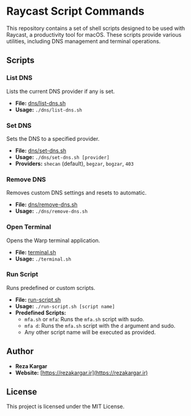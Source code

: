 # Raycast Script Commands

This repository contains a set of shell scripts designed to be used with Raycast, a productivity tool for macOS. These scripts provide various utilities, including DNS management and terminal operations.

## Scripts

### List DNS

Lists the current DNS provider if any is set.

- **File:** [dns/list-dns.sh](dns/list-dns.sh)
- **Usage:** `./dns/list-dns.sh`

### Set DNS

Sets the DNS to a specified provider.

- **File:** [dns/set-dns.sh](dns/set-dns.sh)
- **Usage:** `./dns/set-dns.sh [provider]`
- **Providers:** `shecan` (default), `begzar`, `bogzar`, `403`

### Remove DNS

Removes custom DNS settings and resets to automatic.

- **File:** [dns/remove-dns.sh](dns/remove-dns.sh)
- **Usage:** `./dns/remove-dns.sh`

### Open Terminal

Opens the Warp terminal application.

- **File:** [terminal.sh](terminal.sh)
- **Usage:** `./terminal.sh`

### Run Script

Runs predefined or custom scripts.

- **File:** [run-script.sh](run-script.sh)
- **Usage:** `./run-script.sh [script name]`
- **Predefined Scripts:**
  - `mfa.sh` or `mfa`: Runs the `mfa.sh` script with sudo.
  - `mfa d`: Runs the `mfa.sh` script with the `d` argument and sudo.
  - Any other script name will be executed as provided.

## Author

- **Reza Kargar**
- **Website:** [https://rezakargar.ir](https://rezakargar.ir)

## License

This project is licensed under the MIT License.